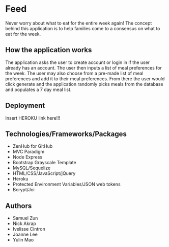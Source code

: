 # Feed 
Never worry about what to eat for the entire week again! The concept behind this application is to help families come to a consensus on what to eat for the week.  

## How the application works
The application asks the user to create account or login in if the user already has an account. The user then inputs a list of meal preferences for the week. The user may also choose from a pre-made list of meal preferences and add it to their meal preferences. From there the user would click generate and the application randomly picks meals from the database and populates a 7 day meal list.

## Deployment
Insert HEROKU link here!!!

## Technologies/Frameworks/Packages
* ZenHub for GitHub
* MVC Paradigm 
* Node Express
* Bootstrap Grayscale Template
* MySQL/Sequelize
* HTML/CSS/JavaScript/jQuery
* Heroku
* Protected Environment Variables/JSON web tokens
* Bcrypt/Joi

## Authors
* Samuel Zun
* Nick Akrap
* Ivelisse Cintron
* Joanne Lee
* Yulin Mao